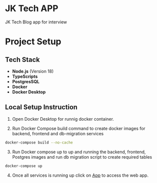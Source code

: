# JK Tech APP
JK Tech Blog app for interview

# Project Setup 

## Tech Stack

- **Node.js** (Version 18)
- **TypeScripts**
- **PostgresSQL**
- **Docker**
- **Docker Desktop**

## Local Setup Instruction

1. Open Docker Desktop for runnig docker container.

2. Run Docker Compose build command to create docker images for backend, frontend and db-migration services

```sh
docker-compose build --no-cache
```

3. Run Docker compose up to up and running the backend, frontend, Postgres images and run db migration script to create required tables

```sh
docker-compose up
```

4. Once all services is running up click on [App](http://localhost:3000) to access the web app.

